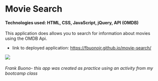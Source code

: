 # Movie Search

#### Technologies used: HTML, CSS, JavaScript, jQuery, API (OMDB)

This application does allows you to search for information about movies using the OMDB Api.

* link to deployed application: https://fbuonojr.github.io/movie-search/

![](./images/moviesearch.GIF)

###### Frank Buono- this app was created as practice using an activity from my bootcamp class